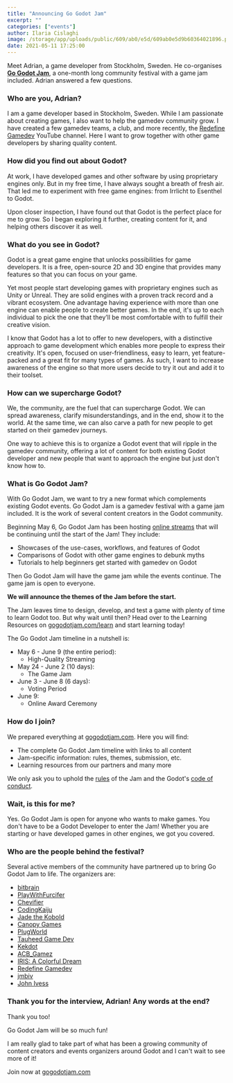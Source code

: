 ```yaml
---
title: "Announcing Go Godot Jam"
excerpt: ""
categories: ["events"]
author: Ilaria Cislaghi
image: /storage/app/uploads/public/609/ab0/e5d/609ab0e5d9b60364021896.png
date: 2021-05-11 17:25:00
---
```


Meet Adrian, a game developer from Stockholm, Sweden. He co-organises [**Go Godot Jam**](https://gogodotjam.com/), a one-month long community festival with a game jam included. Adrian answered a few questions.

### Who are you, Adrian?

I am a game developer based in Stockholm, Sweden. While I am passionate about creating games, I also want to help the gamedev community grow. I have created a few gamedev teams, a club, and more recently, the [Redefine Gamedev](https://www.youtube.com/channel/UCtJgMUhrD8EgCILPeIWBHCA) YouTube channel. Here I want to grow  together with other game developers by sharing quality content.

### How did you find out about Godot?

At work, I have developed games and other software by using proprietary engines only. But in my free time, I have always sought a breath of fresh air. That led me to experiment with free game engines: from Irrlicht to Esenthel to Godot.

Upon closer inspection, I have found out that Godot is the perfect place for me to grow. So I began exploring it further, creating content for it, and helping others discover it as well.

### What do you see in Godot?

Godot is a great game engine that unlocks possibilities for game developers. It is a free, open-source 2D and 3D engine that provides many features so that you can focus on your game.

Yet most people start developing games with proprietary engines such as Unity or Unreal. They are solid engines with a proven track record and a vibrant ecosystem. One advantage having experience with more than one engine can enable people to create better games. In the end, it's up to each individual to pick the one that they’ll be most comfortable with to fulfill their creative vision.

I know that Godot has a lot to offer to new developers, with a distinctive approach to game development which enables more people to express their creativity. It's open, focused on user-friendliness, easy to learn, yet feature-packed and a great fit for many types of games. As such, I want to increase awareness of the engine so that more users decide to try it out and add it to their toolset.

### How can we supercharge Godot?

We, the community, are the fuel that can supercharge Godot. We can spread awareness, clarify misunderstandings, and in the end, show it to the world. At the same time, we can also carve a path for new people to get started on their gamedev journeys.

One way to achieve this is to organize a Godot event that will ripple in the gamedev community, offering a lot of content for both existing Godot developer and new people that want to approach the engine but just don't know how to.

### What is Go Godot Jam?

With Go Godot Jam, we want to try a new format which complements existing Godot events.
Go Godot Jam is a gamedev festival with a game jam included. It is the work of several content creators in the Godot community.

Beginning May 6, Go Godot Jam has been hosting [online streams](https://gogodotjam.com/program/) that will be continuing until the start of the Jam!
They include:

-   Showcases of the use-cases, workflows, and features of Godot
-   Comparisons of Godot with other game engines to debunk myths
-   Tutorials to help beginners get started with gamedev on Godot


Then Go Godot Jam will have the game jam while the events continue. The game jam is open to everyone.

**We will announce the themes of the Jam before the start.**

The Jam leaves time to design, develop, and test a game with plenty of time to learn Godot too. But why wait until then? Head over to the Learning Resources on [gogodotjam.com/learn](https://gogodotjam.com/learn/) and start learning today!

The Go Godot Jam timeline in a nutshell is:

-   May 6 - June 9 (the entire period):
    -   High-Quality Streaming
-   May 24 - June 2 (10 days):
    -   The Game Jam
-   June 3 - June 8 (6 days):
    -   Voting Period
-   June 9:
    -   Online Award Ceremony


### How do I join?

We prepared everything at [gogodotjam.com](https://gogodotjam.com). Here you will find:

-   The complete Go Godot Jam timeline with links to all content
-   Jam-specific information: rules, themes, submission, etc.
-   Learning resources from our partners and many more

We only ask you to uphold the [rules](https://gogodotjam.com/contest/) of the Jam and the Godot's [code of conduct](https://godotengine.org/code-of-conduct).

### Wait, is this for me?

Yes. Go Godot Jam is open for anyone who wants to make games. You don't have to be a Godot Developer to enter the Jam! Whether you are starting or have developed games in other engines, we got you covered.

### Who are the people behind the festival?

Several active members of the community have partnered up to bring Go Godot Jam to life. The organizers are:

-   [bitbrain](https://bit.ly/3eabbDD)
-   [PlayWithFurcifer](https://bit.ly/3ud1A4t)
-   [Chevifier](https://bit.ly/3eMn4yH)
-   [CodingKaiju](https://bit.ly/2Rj49mR)
-   [Jade the Kobold](https://bit.ly/338cD2V)
-   [Canopy Games](https://bit.ly/2QDQJSP)
-   [PlugWorld](https://bit.ly/3eamFao)
-   [Tauheed Game Dev](https://bit.ly/3gUxDT6)
-   [Kekdot](https://bit.ly/3xGMh6c)
-   [ACB_Gamez](https://bit.ly/3u9tYVi)
-   [IRIS: A Colorful Dream](https://bit.ly/3vHXVMf)
-   [Redefine Gamedev](https://bit.ly/3u9m0eE)
-   [jmbiv](https://bit.ly/3tepsTV)
-   [John Ivess](https://bit.ly/3vXS2Lj)

### Thank you for the interview, Adrian! Any words at the end?

Thank you too!

Go Godot Jam will be so much fun!

I am really glad to take part of what has been a growing community of content creators and events organizers around Godot and I can't wait to see more of it!

Join now at [gogodotjam.com](https://gogodotjam.com/learn/)
